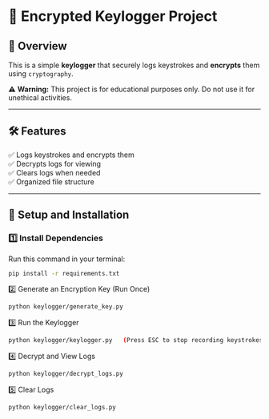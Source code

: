 # 🔐 Encrypted Keylogger Project

## 📌 Overview
This is a simple **keylogger** that securely logs keystrokes and **encrypts** them using `cryptography`.

⚠️ **Warning:** This project is for educational purposes only. Do not use it for unethical activities.

---

## 🛠 Features
✅ Logs keystrokes and encrypts them  
✅ Decrypts logs for viewing  
✅ Clears logs when needed  
✅ Organized file structure  

---

## 🚀 Setup and Installation

### **1️⃣ Install Dependencies**
Run this command in your terminal:
```sh
pip install -r requirements.txt
```
2️⃣ Generate an Encryption Key (Run Once)
```sh
python keylogger/generate_key.py
```

3️⃣ Run the Keylogger
```sh
python keylogger/keylogger.py   (Press ESC to stop recording keystrokes.)
```

4️⃣ Decrypt and View Logs
```sh
python keylogger/decrypt_logs.py
```

5️⃣ Clear Logs
```sh
python keylogger/clear_logs.py
```
